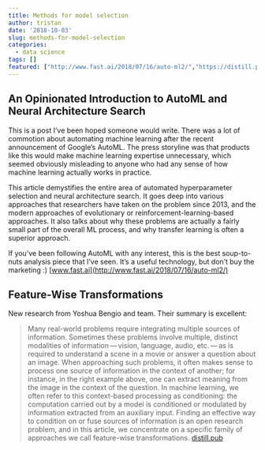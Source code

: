 ```yaml
---
title: Methods for model selection
author: tristan
date: '2018-10-03'
slug: methods-for-model-selection
categories:
  - data science
tags: []
featured: ["http://www.fast.ai/2018/07/16/auto-ml2/","https://distill.pub/2018/feature-wise-transformations/"]
---
```


## An Opinionated Introduction to AutoML and Neural Architecture Search

This is a post I’ve been hoped someone would write. There was a lot of commotion about automating machine learning after the recent announcement of Google’s AutoML. The press storyline was that products like this would make machine learning expertise unnecessary, which seemed obviously misleading to anyone who had any sense of how machine learning actually works in practice.

This article demystifies the entire area of automated hyperparameter selection and neural architecture search. It goes deep into various approaches that researchers have taken on the problem since 2013, and the modern approaches of evolutionary or reinforcement-learning-based approaches. It also talks about why these problems are actually a fairly small part of the overall ML process, and why transfer learning is often a superior approach.

If you’ve been following AutoML with any interest, this is the best soup-to-nuts analysis piece that I’ve seen. It’s a useful technology, but don’t buy the marketing :)
[www.fast.ai](http://www.fast.ai/2018/07/16/auto-ml2/)

## Feature-Wise Transformations
New research from Yoshua Bengio and team. Their summary is excellent:
> Many real-world problems require integrating multiple sources of information. Sometimes these problems involve multiple, distinct modalities of information — vision, language, audio, etc. — as is required to understand a scene in a movie or answer a question about an image.
When approaching such problems, it often makes sense to process one source of information in the context of another; for instance, in the right example above, one can extract meaning from the image in the context of the question. In machine learning, we often refer to this context-based processing as conditioning: the computation carried out by a model is conditioned or modulated by information extracted from an auxiliary input.
Finding an effective way to condition on or fuse sources of information is an open research problem, and in this article, we concentrate on a specific family of approaches we call feature-wise transformations.
[distill.pub](https://distill.pub/2018/feature-wise-transformations/)